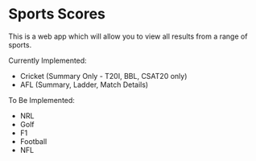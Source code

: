 # Sports Scores

This is a web app which will allow you to view all results from a range of sports.

Currently Implemented:
- Cricket (Summary Only - T20I, BBL, CSAT20 only)
- AFL (Summary, Ladder, Match Details)

To Be Implemented:
- NRL
- Golf
- F1
- Football
- NFL
